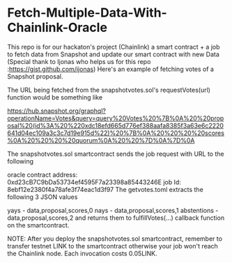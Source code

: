 # Fetch-Multiple-Data-With-Chainlink-Oracle
This repo is for our hackaton's project (Chainlink) a smart contract + a job to fetch data from Snapshot and update our smart contract with new Data (Special thank to Ijonas who helps us for this repo :https://gist.github.com/ijonas) 
Here's an example of fetching votes of a Snapshot proposal.

The URL being fetched from the snapshotvotes.sol's requestVotes(url) function would be something like

https://hub.snapshot.org/graphql?operationName=Votes&query=query%20Votes%20%7B%0A%20%20proposal%20(id%3A%20%220xdc18efd665d776ef388aafa8385f3a63e6c2220641d04ec109a3c3c7d19e915d%22)%20%7B%0A%20%20%20%20scores%0A%20%20%20%20quorum%0A%20%20%7D%0A%7D%0A

The snapshotvotes.sol smartcontract sends the job request with URL to the following

oracle contract address: 0xd23cB7C9bDa53734ef4595F7a23398a85443246E
job Id: 8ebf12e2380f4a78afe3f74eac1d3f97
The getvotes.toml extracts the following 3 JSON values

yays - data,proposal,scores,0
nays - data,proposal,scores,1
abstentions - data,proposal,scores,2
and returns them to fulfillVotes(...) callback function on the smartcontract.

NOTE: After you deploy the snapshotvotes.sol smartcontract, remember to transfer testnet LINK to the smartcontract otherwise your job won't reach the Chainlink node. Each invocation costs 0.05LINK.
